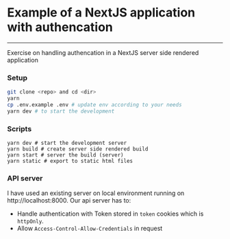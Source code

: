 # Example of a NextJS application with authencation

---

Exercise on handling authencation in a NextJS server side rendered application

### Setup

```bash
git clone <repo> and cd <dir>
yarn
cp .env.example .env # update env according to your needs
yarn dev # to start the development
```

### Scripts

```
yarn dev # start the development server
yarn build # create server side rendered build
yarn start # server the build (server)
yarn static # export to static html files
```

### API server

I have used an existing server on local environment running on http://localhost:8000. Our api server has to:

- Handle authentication with Token stored in `token` cookies which is `httpOnly`.
- Allow `Access-Control-Allow-Credentials` in request
